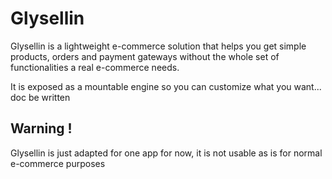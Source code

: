 # Glysellin

Glysellin is a lightweight e-commerce solution that helps you get simple products, orders and payment gateways without the whole set of functionalities a real e-commerce needs.

It is exposed as a mountable engine so you can customize what you want... doc be written

## Warning !

Glysellin is just adapted for one app for now, it is not usable as is for normal e-commerce purposes